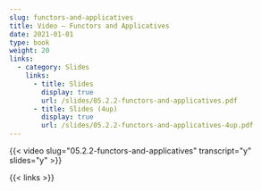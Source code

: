 ```yaml
---
slug: functors-and-applicatives
title: Video — Functors and Applicatives
date: 2021-01-01
type: book
weight: 20
links:
  - category: Slides
    links:
      - title: Slides
        display: true
        url: /slides/05.2.2-functors-and-applicatives.pdf
      - title: Slides (4up)
        display: true
        url: /slides/05.2.2-functors-and-applicatives-4up.pdf
---
```

{{< video slug="05.2.2-functors-and-applicatives" transcript="y" slides="y" >}}

{{< links >}}

